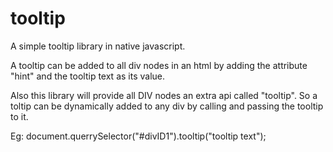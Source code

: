 tooltip
=======

A simple tooltip library in native javascript.

A tooltip can be added to all div nodes in an html by adding the attribute "hint" and the tooltip text as its value.

Also this library will provide all DIV nodes an extra api called "tooltip".
So a toltip can be dynamically added to any div by calling and passing the tooltip to it.

Eg: document.querrySelector("#divID1").tooltip("tooltip text");
